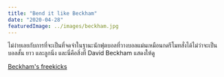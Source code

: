 ```yaml
---
title: "Bend it like Beckham"
date: "2020-04-28"
featuredImage: ../images/beckham.jpg
---
```


ไม่ง่ายเลยกับการที่จะเป็นที่จดจำในฐานะนักฟุตบอลที่วางบอลแม่นเหมือนกดรีโมทสั่งได้ไม่ว่าจะเป็นบอลสั้น ยาว และลูกนิ่ง และนี่คือสิ่งที่ David Beckham แสดงให้ดู

[Beckham's freekicks](https://youtu.be/41DPTAruWfk)
